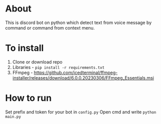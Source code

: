 # About
This is discord bot on python which detect text from voice message by command or command from context menu.
<br>
# To install
1. Clone or download repo
2. Libraries - `pip install -r requirements.txt`
3. FFmpeg - https://github.com/icedterminal/ffmpeg-installer/releases/download/6.0.0.20230306/FFmpeg_Essentials.msi

# How to run
Set prefix and token for your bot in `config.py`
Open cmd and write `python main.py`
